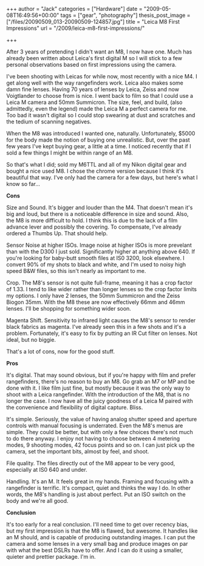 +++
author = "Jack"
categories = ["Hardware"]
date = "2009-05-08T16:49:56+00:00"
tags = ["gear", "photography"]
thesis_post_image = ["/files/20090509_013-20090509-124857.jpg"]
title = "Leica M8 First Impressions"
url = "/2009/leica-m8-first-impressions/"

+++

After 3 years of pretending I didn't want an M8, I now have one. Much has already been written about Leica's first digital M so I will stick to a few personal observations based on first impressions using the camera.

I've been shooting with Leicas for while now, most recently with a nice M4. I get along well with the way rangefinders work. Leica also makes some damn fine lenses. Having 70 years of lenses by Leica, Zeiss and now Voigtlander to choose from is nice. I went back to film so that I could use a Leica M camera and 50mm Summicron. The size, feel, and build, (also admittedly, even the legend) made the Leica M a perfect camera for me. Too bad it wasn't digital so I could stop swearing at dust and scratches and the tedium of scanning negatives.

When the M8 was introduced I wanted one, naturally. Unfortunately, $5000 for the body made the notion of buying one unrealistic. But, over the past few years I've kept buying gear, a little at a time. I noticed recently that if I sold a few things I might be within range of an M8.

So that's what I did; sold my M6TTL and all of my Nikon digital gear and bought a nice used M8. I chose the chrome version because I think it's beautiful that way. I've only had the camera for a few days, but here's what I know so far&#8230;

**Cons**

Size and Sound. It's bigger and louder than the M4. That doesn't mean it's big and loud, but there is a noticeable difference in size and sound. Also, the M8 is more difficult to hold. I think this is due to the lack of a film advance lever and possibly the covering. To compensate, I've already ordered a Thumbs Up. That should help.

Sensor Noise at higher ISOs. Image noise at higher ISOs is more prevelant than with the D300 I just sold. Significantly higher at anything above 640. If you're looking for baby-butt smooth files at IS0 3200, look elsewhere. I convert 90% of my shots to black and white, and I'm used to noisy high speed B&W files, so this isn't nearly as important to me.

Crop. The M8's sensor is not quite full-frame, meaning it has a crop factor of 1.33. I tend to like wider rather than longer lenses so the crop factor limits my options. I only have 2 lenses, the 50mm Summicron and the Zeiss Biogon 35mm. With the M8 these are now effectively 66mm and 46mm lenses. I'll be shopping for something wider soon.

Magenta Shift. Sensitivity to infrared light causes the M8's sensor to render black fabrics as magenta. I've already seen this in a few shots and it's a problem. Fortunately, it's easy to fix by putting an IR Cut filter on lenses. Not ideal, but no biggie.

That's a lot of cons, now for the good stuff.

**Pros**

It's digital. That may sound obvious, but if you're happy with film and prefer rangefinders, there's no reason to buy an M8. Go grab an M7 or MP and be done with it. I like film just fine, but mostly because it was the only way to shoot with a Leica rangefinder. With the introduction of the M8, that is no longer the case. I now have all the juicy goodness of a Leica M paired with the convenience and flexibility of digital capture. Bliss.

It's simple. Seriously, the value of having analog shutter speed and aperture controls with manual focusing is underrated. Even the M8's menus are simple. They could be better, but with only a few choices there's not much to do there anyway. I enjoy not having to choose between 4 metering modes, 9 shooting modes, 42 focus points and so on. I can just pick up the camera, set the important bits, almost by feel, and shoot.

File quality. The files directly out of the M8 appear to be very good, especially at IS0 640 and under.

Handling. It's an M. It feels great in my hands. Framing and focusing with a rangefinder is terrific. It's compact, quiet and thinks the way I do. In other words, the M8's handling is just about perfect. Put an ISO switch on the body and we're all good.

**Conclusion**

It's too early for a real conclusion. I'll need time to get over recency bias, but my first impression is that the M8 is flawed, but awesome. It handles like an M should, and is capable of producing outstanding images. I can put the camera and some lenses in a very small bag and produce images on par with what the best DSLRs have to offer. And I can do it using a smaller, quieter and prettier package. I'm in.